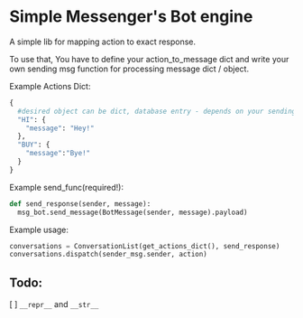 # Simple Messenger's Bot engine

A simple lib for mapping action to exact response.

To use that, You have to define your action_to_message dict and write your own sending msg function for processing message dict / object.

Example Actions Dict:

```python
{
  #desired object can be dict, database entry - depends on your sending funtion (or vice versa)
  "HI": {
    "message": "Hey!"
  },
  "BUY": {
    "message":"Bye!"
  }
}
```

Example send_func(required!):

```python
def send_response(sender, message):
  msg_bot.send_message(BotMessage(sender, message).payload)
```

Example usage:

```python
conversations = ConversationList(get_actions_dict(), send_response)
conversations.dispatch(sender_msg.sender, action)
```


## Todo:
[ ] `__repr__` and `__str__`